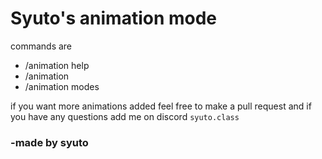 # Syuto's animation mode


commands are
- /animation help
- /animation <mode>
- /animation modes

if you want more animations added feel free to make a pull request and if you have any questions add me on discord `syuto.class`


### -made by syuto
